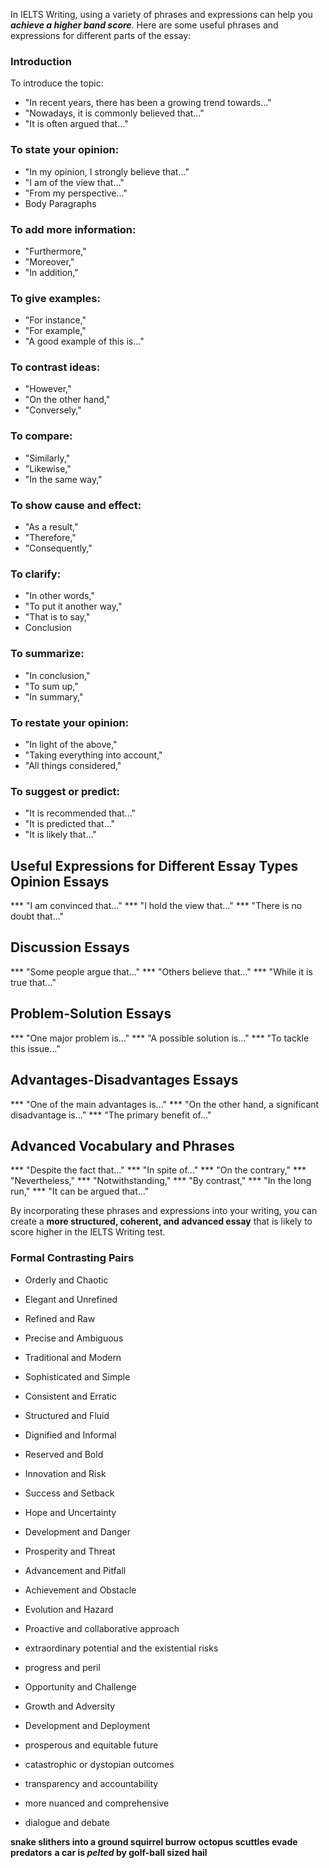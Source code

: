 In IELTS Writing, using a variety of phrases and expressions can help you ***achieve a higher band score***. Here are some useful phrases and expressions for different parts of the essay:

### Introduction
To introduce the topic:

* "In recent years, there has been a growing trend towards..."
* "Nowadays, it is commonly believed that..."
* "It is often argued that..."

### To state your opinion:

* "In my opinion, I strongly believe that..."
* "I am of the view that..."
* "From my perspective..."
* Body Paragraphs
  
### To add more information:

* "Furthermore,"
* "Moreover,"
* "In addition,"

### To give examples:

* "For instance,"
* "For example,"
* "A good example of this is..."

### To contrast ideas:

* "However,"
* "On the other hand,"
* "Conversely,"

### To compare:

* "Similarly,"
* "Likewise,"
* "In the same way,"
  
### To show cause and effect:

* "As a result,"
* "Therefore,"
* "Consequently,"
  
### To clarify:

* "In other words,"
* "To put it another way,"
* "That is to say,"
* Conclusion

  
### To summarize:

* "In conclusion,"
* "To sum up,"
* "In summary,"

### To restate your opinion:

* "In light of the above,"
* "Taking everything into account,"
* "All things considered,"

### To suggest or predict:

* "It is recommended that..."
* "It is predicted that..."
* "It is likely that..."


## Useful Expressions for Different Essay Types Opinion Essays

*** "I am convinced that..."
*** "I hold the view that..."
*** "There is no doubt that..."

## Discussion Essays

*** "Some people argue that..."
*** "Others believe that..."
*** "While it is true that..."

## Problem-Solution Essays

*** "One major problem is..."
*** "A possible solution is..."
*** "To tackle this issue..."

## Advantages-Disadvantages Essays
*** "One of the main advantages is..."
*** "On the other hand, a significant disadvantage is..."
*** "The primary benefit of..."

## Advanced Vocabulary and Phrases

*** "Despite the fact that..."
*** "In spite of..."
*** "On the contrary,"
*** "Nevertheless,"
*** "Notwithstanding,"
*** "By contrast,"
*** "In the long run,"
*** "It can be argued that..."

By incorporating these phrases and expressions into your writing, you can create a **more structured, coherent, and advanced essay** that is likely to score higher in the IELTS Writing test.

### Formal Contrasting Pairs
* Orderly and Chaotic
* Elegant and Unrefined
* Refined and Raw
* Precise and Ambiguous
* Traditional and Modern
* Sophisticated and Simple
* Consistent and Erratic
* Structured and Fluid
* Dignified and Informal
* Reserved and Bold
* Innovation and Risk
* Success and Setback
* Hope and Uncertainty
* Development and Danger
* Prosperity and Threat
* Advancement and Pitfall
* Achievement and Obstacle
* Evolution and Hazard
  
* Proactive and collaborative approach
* extraordinary potential and the existential risks
* progress and peril
* Opportunity and Challenge
* Growth and Adversity
* Development and Deployment
* prosperous and equitable future
* catastrophic or dystopian outcomes
* transparency and accountability
* more nuanced and comprehensive
* dialogue and debate

**snake slithers into a ground squirrel burrow**
**octopus scuttles evade predators**
**a car is *pelted* by golf-ball sized hail**
